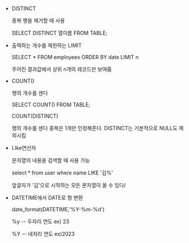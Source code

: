 * DISTINCT
  
  중복 행을 제거할 때 사용
  
  SELECT DISTINCT 열이름 FROM TABLE;


* 출력하는 개수를 제한하는 LIMIT

  SELECT * FROM employees ORDER BY date LIMIT n

  주어진 결과값에서 상위 n개의 레코드만 보여줌

* COUNT()

  행의 개수를 센다

  SELECT COUNT() FROM TABLE;

  COUNT(DISTINCT)

  행의 개수를 센다 중복은 1개만 인정해준다. DISTINCT는 기본적으로 NULL도 제외시킴

* LIke연산자

  문자열의 내용을 검색할 때 사용 가능

  select * from user where name LIKE  '김%'

  앞글자가 '김'으로 시작하는 모든 문자열이 올 수 있다/

* DATETIME에서 DATE로 형 변환

  date_format(DATETIME,'%Y-%m-%d')

  %y -- 두자리 연도 ex) 23

  %Y -- 네자리 연도 ex)2023
